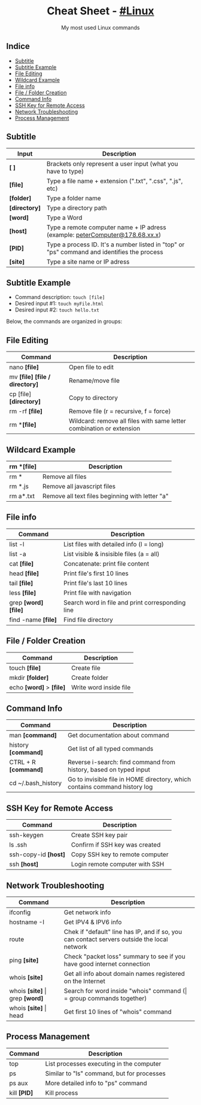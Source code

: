 <h1 align="center">
  Cheat Sheet - <a href="https://en.wikipedia.org/wiki/Linux" target="_blank"> #Linux </a>
</h1>
<p align="center">
  My most used Linux commands
<p/>

## Indice

<!-- START doctoc generated TOC please keep comment here to allow auto update -->
<!-- DON'T EDIT THIS SECTION, INSTEAD RE-RUN doctoc TO UPDATE -->


- [Subtitle](#subtitle)
- [Subtitle Example](#subtitle-example)
- [File Editing](#file-editing)
- [Wildcard Example](#wildcard-example)
- [File info](#file-info)
- [File / Folder Creation](#file--folder-creation)
- [Command Info](#command-info)
- [SSH Key for Remote Access](#ssh-key-for-remote-access)
- [Network Troubleshooting](#network-troubleshooting)
- [Process Management](#process-management)

<!-- END doctoc generated TOC please keep comment here to allow auto update -->

## Subtitle

Input             | Description
------------------|------------
**[ ]**           | Brackets only represent a user input (what you have to type)
**[file]**        | Type a file name + extension (".txt", ".css", ".js", etc)
**[folder]**      | Type a folder name
**[directory]**   | Type a directory path
**[word]**        | Type a Word
**[host]**        | Type a remote computer name + IP adress (example: peterComputer@178.68.xx.x)
**[PID]**         | Type a process ID. It's a number listed in "top" or "ps" command and identifies the process
**[site]**        | Type a site name or IP adress


## Subtitle Example 

* Command description: ```touch [file]```
* Desired input #1: ```touch myFile.html```
* Desired input #2: ```touch hello.txt```

Below, the commands are organized in groups:

## File Editing

Command                                 | Description 
----------------------------------------| -------------
nano **[file]**                         | Open file to edit
mv **[file]** **[file / directory]**    | Rename/move file
cp [file] **[directory]**               | Copy to directory
rm -rf **[file]**                       | Remove file (r = recursive, f = force)
rm ***[file]**                         | Wildcard: remove all files with same letter combination or extension 

## Wildcard Example

rm *[file]  | Description
------------|-------------
rm *        | Remove all files
rm *.js     | Remove all javascript files
rm a*.txt   | Remove all text files beginning with letter "a"


## File info


Command                                 | Description 
----------------------------------------| -------------
list -l                                 | List files with detailed info (l = long)
list -a                                 | List visible & insisible files (a = all)
cat **[file]**                          | Concatenate: print file content
head **[file]**                         | Print file's first 10 lines 
tail **[file]**                         | Print file's last 10 lines
less **[file]**                         | Print file with navigation
grep **[word]** **[file]**              | Search word in file and print corresponding line
find -name **[file]**                   | Find file directory

## File / Folder Creation

Command                                 | Description 
----------------------------------------| -------------
touch **[file]**                        | Create file
mkdir **[folder]**                      | Create folder
echo **[word]** > **[file]**            | Write word inside file

## Command Info

Command                                 | Description 
----------------------------------------| -------------
man **[command]**                       | Get documentation about command
history **[command]**                   | Get list of all typed commands
CTRL + R **[command]**                  | Reverse i-search: find command from history, based on typed input
cd ~/.bash_history                      | Go to invisible file in HOME directory, which contains command history log

## SSH Key for Remote Access 

Command                                 | Description 
----------------------------------------| -------------
ssh-keygen                              | Create SSH key pair
ls .ssh                                 | Confirm if SSH key was created
ssh-copy-id **[host]**                  | Copy SSH key to remote computer
ssh **[host]**                          | Login remote computer with SSH

## Network Troubleshooting

Command                                 | Description 
----------------------------------------| -------------
ifconfig                                | Get network info
hostname -I                             | Get IPV4 & IPV6 info
route                                   | Chek if "default" line has IP, and if so, you can contact servers outside the local network
ping **[site]**                         | Check "packet loss" summary to see if you have good internet connection
whois **[site]**                        | Get all info about domain names registered on the Internet
whois **[site]** \| grep **[word]**     | Search for word inside "whois" command (\| = group commands together)
whois **[site]** \| head                | Get first 10 lines of "whois" command

## Process Management 

Command                                 | Description 
----------------------------------------| -------------
top                                     | List processes executing in the computer
ps                                      | Similar to "ls" command, but for processes
ps aux                                  | More detailed info to "ps" command
kill **[PID]**                          | Kill process
